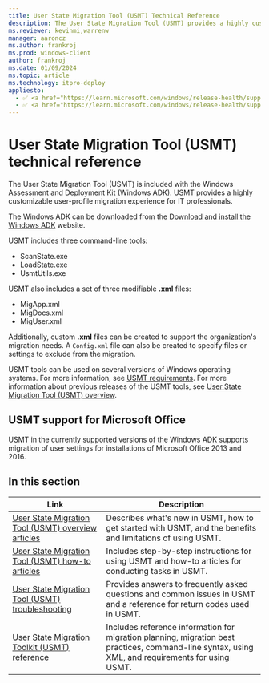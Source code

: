 ```yaml
---
title: User State Migration Tool (USMT) Technical Reference
description: The User State Migration Tool (USMT) provides a highly customizable user-profile migration experience for IT professionals.
ms.reviewer: kevinmi,warrenw
manager: aaroncz
ms.author: frankroj
ms.prod: windows-client
author: frankroj
ms.date: 01/09/2024
ms.topic: article
ms.technology: itpro-deploy
appliesto:
  - ✅ <a href="https://learn.microsoft.com/windows/release-health/supported-versions-windows-client" target="_blank">Windows 11</a>
  - ✅ <a href="https://learn.microsoft.com/windows/release-health/supported-versions-windows-client" target="_blank">Windows 10</a>
---
```


# User State Migration Tool (USMT) technical reference

The User State Migration Tool (USMT) is included with the Windows Assessment and Deployment Kit (Windows ADK). USMT provides a highly customizable user-profile migration experience for IT professionals.

The Windows ADK can be downloaded from the [Download and install the Windows ADK](/windows-hardware/get-started/adk-install) website.

USMT includes three command-line tools:

- ScanState.exe
- LoadState.exe
- UsmtUtils.exe

USMT also includes a set of three modifiable **.xml** files:

- MigApp.xml
- MigDocs.xml
- MigUser.xml

Additionally, custom **.xml** files can be created to support the organization's migration needs. A `Config.xml` file can also be created to specify files or settings to exclude from the migration.

USMT tools can be used on several versions of Windows operating systems. For more information, see [USMT requirements](usmt-requirements.md). For more information about previous releases of the USMT tools, see [User State Migration Tool (USMT) overview](/previous-versions/windows/hh825227(v=win.10)).

## USMT support for Microsoft Office

USMT in the currently supported versions of the Windows ADK supports migration of user settings for installations of Microsoft Office 2013 and 2016.

## In this section

| Link | Description |
|------ |----------- |
|[User State Migration Tool (USMT) overview articles](usmt-topics.md)|Describes what's new in USMT, how to get started with USMT, and the benefits and limitations of using USMT.|
|[User State Migration Tool (USMT) how-to articles](usmt-how-to.md)|Includes step-by-step instructions for using USMT and how-to articles for conducting tasks in USMT.|
|[User State Migration Tool (USMT) troubleshooting](usmt-troubleshooting.md)|Provides answers to frequently asked questions and common issues in USMT and a reference for return codes used in USMT.|
|[User State Migration Toolkit (USMT) reference](usmt-reference.md)|Includes reference information for migration planning, migration best practices, command-line syntax, using XML, and requirements for using USMT.|
